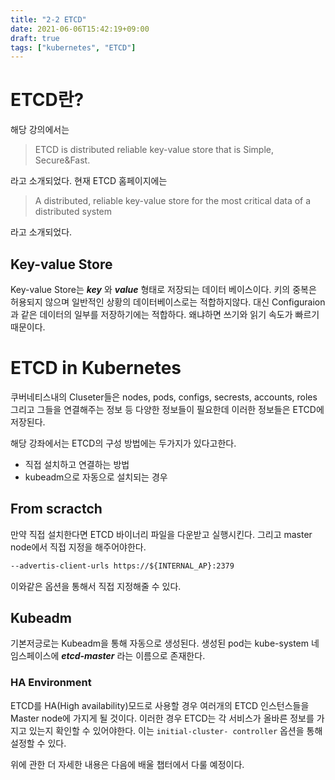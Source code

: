 ```yaml
---
title: "2-2 ETCD"
date: 2021-06-06T15:42:19+09:00
draft: true
tags: ["kubernetes", "ETCD"]
---
```

# ETCD란?
해당 강의에서는 

> ETCD is distributed reliable key-value store that is Simple, Secure&Fast.

라고 소개되었다. 현재 ETCD 홈페이지에는

> A distributed, reliable key-value store for the most critical data of a distributed system

라고 소개되었다.

## Key-value Store
Key-value Store는 ***key*** 와 ***value*** 형태로 저장되는 데이터 베이스이다.
키의 중복은 허용되지 않으며 일반적인 상황의 데이터베이스로는 적합하지않다. 대신 Configuraion과 같은 데이터의 일부를 저장하기에는 적합하다. 왜냐하면 쓰기와 읽기 속도가 빠르기 때문이다.

# ETCD in Kubernetes
쿠버네티스내의 Cluseter들은 nodes, pods, configs, secrests, accounts, roles 그리고 그들을 연결해주는 정보 등 다양한 정보들이 필요한데 이러한 정보들은 ETCD에 저장된다.

해당 강좌에서는 ETCD의 구성 방법에는 두가지가 있다고한다.
- 직접 설치하고 연결하는 방법
- kubeadm으로 자동으로 설치되는 경우

## From scractch
만약 직접 설치한다면 ETCD 바이너리 파일을 다운받고 실행시킨다. 그리고 master node에서 직접 지정을 해주어야한다.
```cmd
--advertis-client-urls https://${INTERNAL_AP}:2379
```
이와같은 옵션을 통해서 직접 지정해줄 수 있다.

## Kubeadm
기본저긍로는 Kubeadm을 통해 자동으로 생성된다. 생성된 pod는 kube-system 네임스페이스에 ***etcd-master*** 라는 이름으로 존재한다.

### HA Environment
ETCD를 HA(High availability)모드로 사용할 경우 여러개의 ETCD 인스턴스들을 Master node에 가지게 될 것이다. 이러한 경우 ETCD는 각 서비스가 올바른 정보를 가지고 있는지 확인할 수 있어야한다. 이는 ```initial-cluster- controller``` 옵션을 통해 설정할 수 있다.

위에 관한 더 자세한 내용은 다음에 배울 챕터에서 다룰 예정이다.